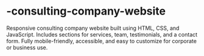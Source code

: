 # -consulting-company-website
Responsive consulting company website built using HTML, CSS, and JavaScript. Includes sections for services, team, testimonials, and a contact form. Fully mobile-friendly, accessible, and easy to customize for corporate or business use.
